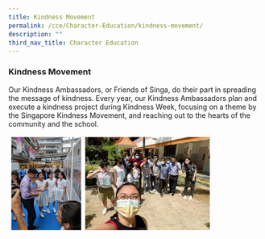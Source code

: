 ```yaml
---
title: Kindness Movement
permalink: /cce/Character-Education/kindness-movement/
description: ""
third_nav_title: Character Education
---
```

### Kindness Movement

Our Kindness Ambassadors, or Friends of Singa, do their part in spreading the message of kindness. Every year, our Kindness Ambassadors plan and execute a kindness project during Kindness Week, focusing on a theme by the Singapore Kindness Movement, and reaching out to the hearts of the community and the school.

<img src="/images/kindness.png" style="width:80%">